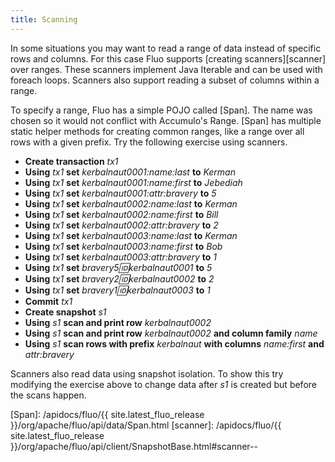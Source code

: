```yaml
---
title: Scanning
---
```


In some situations you may want to read a range of data instead of specific rows and columns.  For
this case Fluo supports [creating scanners][scanner] over ranges.   These scanners implement Java Iterable and
can be used with foreach loops.  Scanners also support reading a subset of columns within a range.

To specify a range, Fluo has a simple POJO called [Span].  The name was chosen so it would not
conflict with Accumulo's Range. [Span] has multiple static helper methods for creating common
ranges, like a range over all rows with a given prefix.  Try the following exercise using scanners.

 * **Create transaction** *tx1*
 * **Using** *tx1* **set** *kerbalnaut0001:name:last* **to** *Kerman*
 * **Using** *tx1* **set** *kerbalnaut0001:name:first* **to** *Jebediah*
 * **Using** *tx1* **set** *kerbalnaut0001:attr:bravery* **to** *5*
 * **Using** *tx1* **set** *kerbalnaut0002:name:last* **to** *Kerman*
 * **Using** *tx1* **set** *kerbalnaut0002:name:first* **to** *Bill*
 * **Using** *tx1* **set** *kerbalnaut0002:attr:bravery* **to** *2*
 * **Using** *tx1* **set** *kerbalnaut0003:name:last* **to** *Kerman*
 * **Using** *tx1* **set** *kerbalnaut0003:name:first* **to** *Bob*
 * **Using** *tx1* **set** *kerbalnaut0003:attr:bravery* **to** *1*
 * **Using** *tx1* **set** *bravery5:id:kerbalnaut0001* **to** *5*
 * **Using** *tx1* **set** *bravery2:id:kerbalnaut0002* **to** *2*
 * **Using** *tx1* **set** *bravery1:id:kerbalnaut0003* **to** *1*
 * **Commit** *tx1*
 * **Create snapshot** *s1*
 * **Using** *s1* **scan and print row** *kerbalnaut0002*
 * **Using** *s1* **scan and print row** *kerbalnaut0002* **and column family** *name*
 * **Using** *s1* **scan rows with prefix** *kerbalnaut* **with columns** *name:first* **and** *attr:bravery*

Scanners also read data using snapshot isolation.  To show this try modifying the exercise above to
change data after *s1* is created but before the scans happen.

[Span]: /apidocs/fluo/{{ site.latest_fluo_release }}/org/apache/fluo/api/data/Span.html
[scanner]: /apidocs/fluo/{{ site.latest_fluo_release }}/org/apache/fluo/api/client/SnapshotBase.html#scanner--
